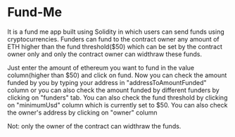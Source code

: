 # Fund-Me

It is a fund me app built using Solidity in which users can send funds using cryptocurrencies. Funders can fund to the contract owner any amount of ETH higher than the fund threshold($50) which can be set by the contract owner only and only the contract owner can widthraw these funds.

Just enter the amount of ethereum you want to fund in the value column(higher than $50) and click on fund.
Now you can check the amount funded by you by typing your address in "addressToAmountFunded" column or you can also check the amount funded by different funders by clicking on "funders" tab.
You can also check the fund threshold by clicking on "minimumUsd" column which is currently set to $50.
You can also check the owner's address by clicking on "owner" column

Not: only the owner of the contract can widthraw the funds.
